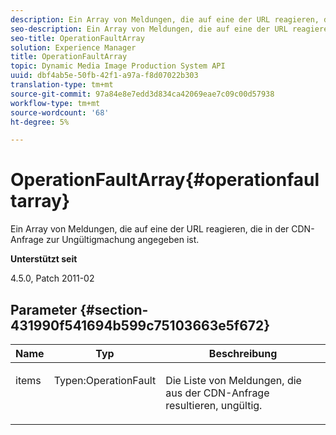 ```yaml
---
description: Ein Array von Meldungen, die auf eine der URL reagieren, die in der CDN-Anfrage zur Ungültigmachung angegeben ist.
seo-description: Ein Array von Meldungen, die auf eine der URL reagieren, die in der CDN-Anfrage zur Ungültigmachung angegeben ist.
seo-title: OperationFaultArray
solution: Experience Manager
title: OperationFaultArray
topic: Dynamic Media Image Production System API
uuid: dbf4ab5e-50fb-42f1-a97a-f8d07022b303
translation-type: tm+mt
source-git-commit: 97a84e8e7edd3d834ca42069eae7c09c00d57938
workflow-type: tm+mt
source-wordcount: '68'
ht-degree: 5%

---
```



# OperationFaultArray{#operationfaultarray}

Ein Array von Meldungen, die auf eine der URL reagieren, die in der CDN-Anfrage zur Ungültigmachung angegeben ist.

**Unterstützt seit**

4.5.0, Patch 2011-02

## Parameter {#section-431990f541694b599c75103663e5f672}

<table id="table_C8AEAC1759E144499557ECEBDAF740B9"> 
 <thead> 
  <tr> 
   <th class="entry"> <b> Name</b> </th> 
   <th class="entry"> <b> Typ</b> </th> 
   <th class="entry"> <b> Beschreibung</b> </th> 
  </tr> 
 </thead>
 <tbody> 
  <tr valign="top"> 
   <td> <p> <span class="codeph"> <span class="varname"> items</span> </span> </p> </td> 
   <td> <p> <span class="codeph"> Typen:OperationFault</span> </p> </td> 
   <td> <p> Die Liste von Meldungen, die aus der CDN-Anfrage resultieren, ungültig. </p> </td> 
  </tr> 
 </tbody> 
</table>

